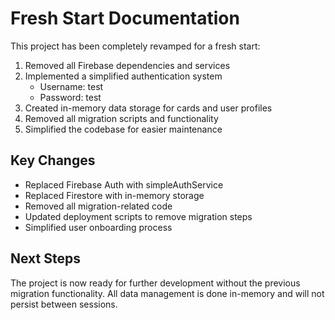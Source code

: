 # Fresh Start Documentation

This project has been completely revamped for a fresh start:

1. Removed all Firebase dependencies and services
2. Implemented a simplified authentication system
   - Username: test
   - Password: test
3. Created in-memory data storage for cards and user profiles
4. Removed all migration scripts and functionality
5. Simplified the codebase for easier maintenance

## Key Changes

- Replaced Firebase Auth with simpleAuthService
- Replaced Firestore with in-memory storage
- Removed all migration-related code
- Updated deployment scripts to remove migration steps
- Simplified user onboarding process

## Next Steps

The project is now ready for further development without the previous migration functionality. All data management is done in-memory and will not persist between sessions.
